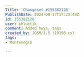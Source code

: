 ```yaml
---
Title: 'Changeset #155382126'
PublishDate: 2024-08-17T17:23:44Z
id: 155382126
user: phlustik
comment: Added hwys, tags
created_by: JOSM/1.5 (19198 cs)
tags:
- Montenegro

---
```

